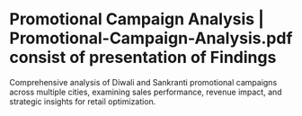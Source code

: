 # Promotional Campaign Analysis | Promotional-Campaign-Analysis.pdf consist of presentation of Findings

Comprehensive analysis of Diwali and Sankranti promotional campaigns 
across multiple cities, examining sales performance, revenue impact, and 
strategic insights for retail optimization.


